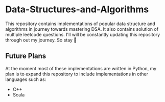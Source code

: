 # Data-Structures-and-Algorithms
This repository contains implementations of popular data structure and algorithms in journey towards mastering DSA. It also contains solution of multiple leetcode questions. I'll will be constantly updating this repository through out my journey. So stay 👀


## Future Plans
At the moment most of these implementations are written in Python, my plan is to expand this repository to include implementations in other languages such as:
- C++
- Scala

